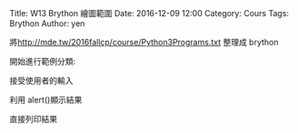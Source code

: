 Title: W13 Brython 繪圖範圍
Date: 2016-12-09 12:00
Category: Cours
Tags: Brython
Author: yen

將<a href="http://mde.tw/2016fallcp/course/Python3Programs.txt">http://mde.tw/2016fallcp/course/Python3Programs.txt</a> 整理成  brython

<!-- PELICAN_END_SUMMARY -->

<!-- 導入 Brython 標準程式庫 -->

<script type="text/javascript" 
    src="https://cdn.rawgit.com/brython-dev/brython/master/www/src/brython_dist.js">
</script>

<!-- 啟動 Brython -->
<script>
window.onload=function(){
brython(1);
}
</script>

<!-- 以下實際利用  Brython 畫圖 -->
<div id="container"></div>
<script type="text/python3">
from browser import document as doc
from browser import html
container = doc['container']
mystring = ""
num = input("請輸入重複執行次數")
#for i in range(1, 11):
for i in range(1,int(num)+1):
    mystring +=str(i) + ": hello mde"+ html.BR()
container <= mystring
</script>




<div id="container"></div>
<script type="text/python3">
from browser import document as doc
from browser import html
container = doc['container']
mystring = ""
cdegree = input("請輸入攝氏溫度")
fdegree = float(cdegree)*9/5 + 32
output_string = "攝氏" + str(cdegree) + "度=華氏" + str(fdegree) + "度"
container <= output_string
</script>



開始進行範例分類:

接受使用者的輸入

利用 alert()顯示結果

直接列印結果
